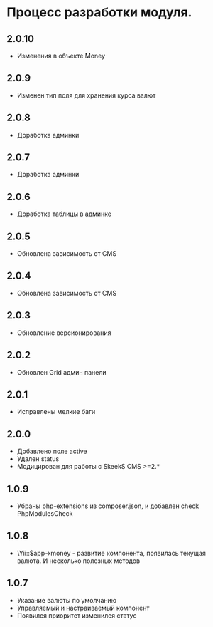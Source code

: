 Процесс разработки модуля.
==============

2.0.10
-----------------
  * Изменения в объекте Money

2.0.9
-----------------
  * Изменен тип поля для хранения курса валют

2.0.8
-----------------
  * Доработка админки

2.0.7
-----------------
  * Доработка админки

2.0.6
-----------------
  * Доработка таблицы в админке
  
2.0.5
-----------------
  * Обновлена зависимость от CMS

2.0.4
-----------------
  * Обновлена зависимость от CMS

2.0.3
-----------------
  * Обновление версионирования

2.0.2
-----------------
  * Обновлен Grid админ панели

2.0.1
-----------------
  * Исправлены мелкие баги

2.0.0
-----------------
  * Добавлено поле active
  * Удален status
  * Модицирован для работы с SkeekS CMS >=2.*

1.0.9
-----------------
  * Убраны php-extensions из composer.json, и добавлен check PhpModulesCheck

1.0.8
-----------------
  * \Yii::$app->money - развитие компонента, появилась текущая валюта. И несколько полезных методов

1.0.7
-----------------
  * Указание валюты по умолчанию
  * Управляемый и настраиваемый компонент
  * Появился приоритет изменился статус